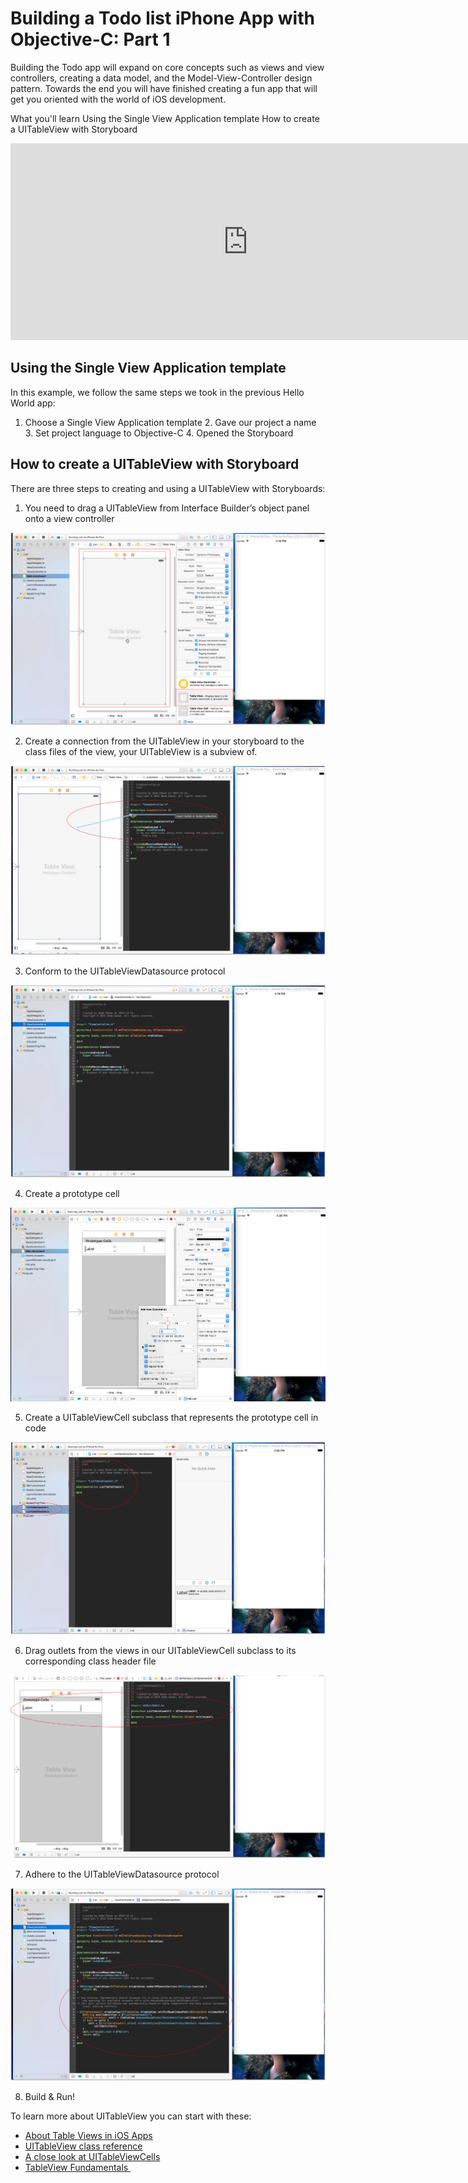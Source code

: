 # Building a Todo list iPhone App with Objective-C: Part 1

Building the Todo app will expand on core concepts such as views and view controllers, creating a data model, and the Model-View-Controller design pattern. Towards the end you will have finished creating a fun app that will get you oriented with the world of iOS development.

What you'll learn
Using the Single View Application template
How to create a UITableView with Storyboard

<iframe width="760" height="315" src="https://www.youtube.com/embed/YV1-GDqBmRI" frameborder="0" allowfullscreen></iframe>

## Using the Single View Application template

In this example, we follow the same steps we took in the previous Hello World app:

  1. Choose a Single View Application template
	2. Gave our project a name
	3. Set project language to Objective-C
	4. Opened the Storyboard

## How to create a UITableView with Storyboard

There are three steps to creating and using a UITableView with Storyboards:

1. You need to drag a UITableView from Interface Builder’s object panel onto a view controller

![screenshot](/images/Todo-Drag-TableView.png)

2. Create a connection from the UITableView in your storyboard to the class files of the view, your UITableView is a subview of.

![screenshot](/images/Todo-Step-1.png)

3. Conform to the UITableViewDatasource protocol

![screenshot](/images/Todo-Step-3.png)

4. Create a prototype cell

![screenshot](/images/Screen%20Shot%202015-12-30%20at%204.39.09%20PM.png)

5. Create a UITableViewCell subclass that represents the prototype cell in code

![screenshot](/images/Todo-Step-4.png)

6. Drag outlets from the views in our UITableViewCell subclass to its corresponding class header file

![screenshot](/images/Todo-Step-DragOutlet.png)

7. Adhere to the UITableViewDatasource protocol

![screenshot](/images/Todo-Step-DataSource.png)

8. Build & Run!

To learn more about UITableView you can start with these:

- [About Table Views in iOS Apps](https://developer.apple.com/library/ios/documentation/UserExperience/Conceptual/TableView_iPhone/AboutTableViewsiPhone/AboutTableViewsiPhone.html)
- [UITableView class reference](https://developer.apple.com/library/ios/documentation/UIKit/Reference/UITableView_Class/)
- [A close look at UITableViewCells](https://developer.apple.com/library/ios/documentation/UserExperience/Conceptual/TableView_iPhone/TableViewCells/TableViewCells.html)
- [TableView Fundamentals ](https://developer.apple.com/library/ios/samplecode/TableViewSuite/Introduction/Intro.html#//apple_ref/doc/uid/DTS40007318)
